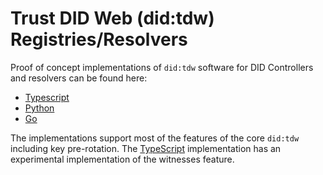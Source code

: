 # Trust DID Web (did:tdw) Registries/Resolvers

Proof of concept implementations of `did:tdw` software for DID Controllers and resolvers can be found here:

- [Typescript](https://github.com/decentralized-identity/trustdidweb-ts)
- [Python](https://github.com/decentralized-identity/trustdidweb-py)
- [Go](https://github.com/nuts-foundation/trustdidweb-go)

The implementations support most of the features of the core `did:tdw` including
key pre-rotation. The [TypeScript](https://github.com/decentralized-identity/trustdidweb-ts) implementation has an experimental
implementation of the witnesses feature.
